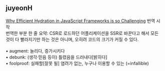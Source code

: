<h2>juyeonH</h2><a href="https://www.notion.so/study66/Why-Efficient-Hydration-in-JavaScript-Frameworks-is-so-Challenging-87a855148fc042abbad0acb1f87f1ab0#57fee6cad3334ca5ad3d0bb285d5c368">Why Efficient Hydration in JavaScript Frameworks is so Challenging</a> 번역 시작<br>번역한 부분 한 줄 요약: CSR로 로드하던 어플리케이션을 SSR로 바꾼다고 해서 모든 것이 다 빨라지기만 하는 것은 아니며, 오히려 코드의 크기가 커질 수 있다.<br><br>• augment: 늘리다, 증가시키다<br>• debunk: (생각·믿음 등이) 틀렸음을 드러내다[밝히다]<br>• foolproof: 실패할[잘못 될] 염려가 없는, 누구나 이용할 수 있는 (=infallible)